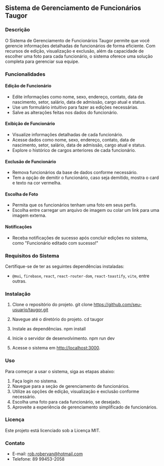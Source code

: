 ## Sistema de Gerenciamento de Funcionários Taugor

### Descrição

O Sistema de Gerenciamento de Funcionários Taugor permite que você gerencie informações detalhadas de funcionários de forma eficiente. Com recursos de edição, visualização e exclusão, além da capacidade de escolher uma foto para cada funcionário, o sistema oferece uma solução completa para gerenciar sua equipe.

### Funcionalidades

#### Edição de Funcionário

- Edite informações como nome, sexo, endereço, contato, data de nascimento, setor, salário, data de admissão, cargo atual e status.
- Use um formulário intuitivo para fazer as edições necessárias.
- Salve as alterações feitas nos dados do funcionário.

#### Exibição de Funcionário

- Visualize informações detalhadas de cada funcionário.
- Acesse dados como nome, sexo, endereço, contato, data de nascimento, setor, salário, data de admissão, cargo atual e status.
- Explore o histórico de cargos anteriores de cada funcionário.

#### Exclusão de Funcionário

- Remova funcionários da base de dados conforme necessário.
- Tem a opção de demitir o funcionário, caso seja demitido, mostra o card e texto na cor vermelha.


#### Escolha de Foto

- Permita que os funcionários tenham uma foto em seus perfis.
- Escolha entre carregar um arquivo de imagem ou colar um link para uma imagem externa.

#### Notificações

- Receba notificações de sucesso após concluir edições no sistema, como "Funcionário editado com sucesso!"

### Requisitos do Sistema

Certifique-se de ter as seguintes dependências instaladas:
- `@mui`, `firebase`, `react`, `react-router-dom`, `react-toastify`, `vite`, entre outras.

### Instalação

1. Clone o repositório do projeto.
git clone https://github.com/seu-usuario/taugor.git

2. Navegue até o diretório do projeto.
cd taugor

3. Instale as dependências.
npm install


4. Inicie o servidor de desenvolvimento.
npm run dev


5. Acesse o sistema em [http://localhost:3000](http://localhost:3000).

### Uso

Para começar a usar o sistema, siga as etapas abaixo:
1. Faça login no sistema.
2. Navegue para a seção de gerenciamento de funcionários.
3. Utilize as opções de edição, visualização e exclusão conforme necessário.
4. Escolha uma foto para cada funcionário, se desejado.
5. Aproveite a experiência de gerenciamento simplificado de funcionários.

### Licença

Este projeto está licenciado sob a Licença MIT.

### Contato

- E-mail: rob.robervan@hotmail.com
- Telefone: 89 99453-2058

